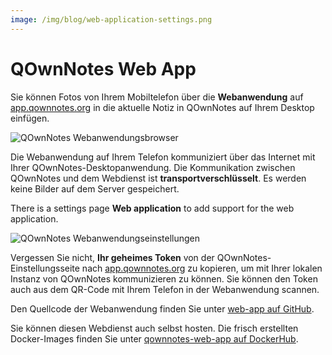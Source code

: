 ```yaml
---
image: /img/blog/web-application-settings.png
---
```


# QOwnNotes Web App

Sie können Fotos von Ihrem Mobiltelefon über die **Webanwendung** auf [app.qownnotes.org](https://app.qownnotes.org/) in die aktuelle Notiz in QOwnNotes auf Ihrem Desktop einfügen.

![QOwnNotes Webanwendungsbrowser](/img/blog/web-application-browser.png "Senden Sie Fotos von Ihrem Mobiltelefon an QOwnNotes auf dem Desktop")

Die Webanwendung auf Ihrem Telefon kommuniziert über das Internet mit Ihrer QOwnNotes-Desktopanwendung. Die Kommunikation zwischen QOwnNotes und dem Webdienst ist **transportverschlüsselt**. Es werden keine Bilder auf dem Server gespeichert.

There is a settings page **Web application** to add support for the web application.

![QOwnNotes Webanwendungseinstellungen](/img/blog/web-application-settings.png "Richten Sie die Kommunikation zur Webanwendung ein")

Vergessen Sie nicht, **Ihr geheimes Token** von der QOwnNotes-Einstellungsseite nach [app.qownnotes.org](https://app.qownnotes.org/) zu kopieren, um mit Ihrer lokalen Instanz von QOwnNotes kommunizieren zu können. Sie können den Token auch aus dem QR-Code mit Ihrem Telefon in der Webanwendung scannen.

Den Quellcode der Webanwendung finden Sie unter [web-app auf GitHub](https://github.com/qownnotes/web-app).

Sie können diesen Webdienst auch selbst hosten. Die frisch erstellten Docker-Images finden Sie unter [qownnotes-web-app auf DockerHub](https://hub.docker.com/repository/docker/pbeke/qownnotes-web-app).
